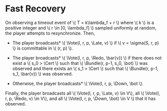$$
\newcommand \Vote {\mathrm{Vote}}
\newcommand \Bundle {\mathrm{Bundle}}
\newcommand \Cert {\mathit{cert}}
\newcommand \Late {\mathit{late}}
\newcommand \Redo {\mathit{redo}}
\newcommand \Down {\mathit{down}}
$$

# Fast Recovery

On observing a timeout event of \\( T = k\lambda_f + r \\) where \\( k \\) is a positive
integer and \\( r \in [0, \lambda_f] \\) sampled uniformly at random, the player
attempts to resynchronize. Then,

- The player broadcasts* \\( \Vote(I, r, p, \Late, v) \\) if \\( v = \sigma(S, r, p) \\)
is committable in \\( (r, p) \\).

- The player broadcasts* \\( \Vote(I, r, p, \Redo, \bar{v}) \\) if there does not exist
a \\( s_0 > \Cert \\) such that \\( \Bundle(r, p-1, s_0, \bot) \\) was observed and there
exists an \\( s_1 > \Cert \\) such that \\( \Bundle(r, p-1, s_1, \bar{v}) \\) was observed.

- Otherwise, the player broadcasts* \\( \Vote(I, r, p, \Down, \bot \\).

Finally, the player broadcasts all \\( \Vote(I, r, p, \Late, v) \in V\\), all
\\( \Vote(I, r, p, \Redo, v) \in V\\), and all \\( \Vote(I, r, p, \Down, \bot) \in V \\)
that it has observed.